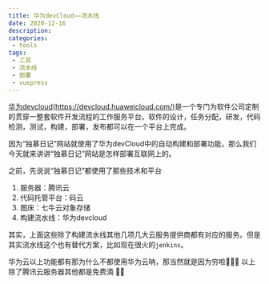 ```yaml
---
title: 华为devCloud——流水线
date: 2020-12-16
description: 
categories:
 - tools
tags:
 - 工具
 - 流水线
 - 部署
 - vuepress
---
```


[华为devcloud](https://devcloud.huaweicloud.com/)(https://devcloud.huaweicloud.com/)是一个专门为软件公司定制的贯穿一整套软件开发流程的工作服务平台。软件的设计，任务分配，研发，代码检测，测试，构建，部署，发布都可以在一个平台上完成。

因为“独慕日记”网站就使用了华为devCloud中的自动构建和部署功能，那么我们今天就来讲讲“独慕日记”网站是怎样部署互联网上的。

之前，先说说“独慕日记”都使用了那些技术和平台

1. 服务器：腾讯云
2. 代码托管平台：码云
3. 图床：七牛云对象存储
4. 构建流水线：华为devcloud

其实，上面这些除了构建流水线其他几项几大云服务提供商都有对应的服务。但是其实流水线这个也有替代方案，比如现在很火的`jenkins`。

华为云以上功能都有那为什么不都使用华为云呐，那当然就是因为穷啦🌚🌚🌚  以上除了腾讯云服务器其他都是免费滴 🙈🙈

